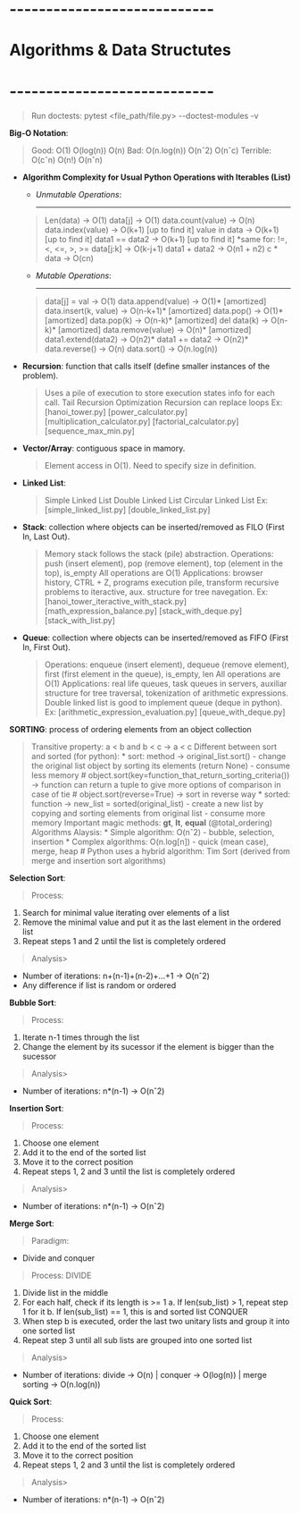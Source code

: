 # ---------------------------- #
# Algorithms & Data Structutes #
# ---------------------------- #

> Run doctests: pytest <file_path/file.py> --doctest-modules -v

**Big-O Notation**:
> Good:
    O(1)
    O(log(n))
    O(n)
> Bad:
    O(n.log(n))
    O(nˆ2)
    O(nˆc)
> Terrible:
    O(cˆn)
    O(n!)
    O(nˆn)

* **Algorithm Complexity for Usual Python Operations with Iterables (List)**
  * *Unmutable Operations*:
    **********************
  > Len(data)             -> O(1)
  > data[j]               -> O(1)
  > data.count(value)     -> O(n)
  > data.index(value)     -> O(k+1) [up to find it]
  > value in data         -> O(k+1) [up to find it]
  > data1 == data2        -> O(k+1) [up to find it] *same for: !=, <, <=, >, >=
  > data[j:k]             -> O(k-j+1)
  > data1 + data2         -> O(n1 + n2)
  > c * data              -> O(cn)

  * *Mutable Operations*:
    **********************
  > data[j] = val         -> O(1)
  > data.append(value)    -> O(1)* [amortized]
  > data.insert(k, value) -> O(n-k+1)* [amortized]
  > data.pop()            -> O(1)* [amortized]
  > data.pop(k)           -> O(n-k)* [amortized]
  > del data(k)           -> O(n-k)* [amortized]
  > data.remove(value)    -> O(n)* [amortized]
  > data1.extend(data2)   -> O(n2)*
  > data1 += data2        -> O(n2)*
  > data.reverse()        -> O(n)
  > data.sort()           -> O(n.log(n))

* **Recursion**: function that calls itself (define smaller instances of the problem).
  > Uses a pile of execution to store execution states info for each call.
  > Tail Recursion Optimization
  > Recursion can replace loops
  Ex: [hanoi_tower.py] [power_calculator.py] [multiplication_calculator.py] [factorial_calculator.py] [sequence_max_min.py]

* **Vector/Array**: contiguous space in mamory. 
  > Element access in O(1).
  > Need to specify size in definition.

* **Linked List**:
  > Simple Linked List
  > Double Linked List
  > Circular Linked List
  Ex: [simple_linked_list.py] [double_linked_list.py]

* **Stack**: collection where objects can be inserted/removed as FILO (First In, Last Out).
  > Memory stack follows the stack (pile) abstraction.
  > Operations: push (insert element), pop (remove element), top (element in the top), is_empty
  > All operations are O(1)
  > Applications: browser history, CTRL + Z, programs execution pile, transform recursive problems to iteractive, aux. structure for tree navegation.
  Ex: [hanoi_tower_iteractive_with_stack.py] [math_expression_balance.py] [stack_with_deque.py] [stack_with_list.py]

* **Queue**: collection where objects can be inserted/removed as FIFO (First In, First Out).
  > Operations: enqueue (insert element), dequeue (remove element), first (first element in the queue), is_empty, len
  > All operations are O(1)
  > Applications: real life queues, task queues in servers, auxiliar structure for tree traversal, tokenization of arithmetic expressions.
  > Double linked list is good to implement queue (deque in python).
  Ex: [arithmetic_expression_evaluation.py] [queue_with_deque.py]


**SORTING**: process of ordering elements from an object collection
  > Transitive property: a < b and b < c -> a < c
  > Different between sort and sorted (for python):
    * sort: method -> original_list.sort() - change the original list object by sorting its elements (return None) - consume less memory
      # object.sort(key=function_that_return_sorting_criteria()) -> function can return a tuple to give more options of comparison in case of tie
      # object.sort(reverse=True) -> sort in reverse way
    * sorted: function -> new_list = sorted(original_list) - create a new list by copying and sorting elements from original list - consume more memory
  > Important magic methods: __gt__, __lt__, __equal__ (@total_ordering)
  > Algorithms Alaysis:
    * Simple algorithm: O(nˆ2) - bubble, selection, insertion
    * Complex algorithms: O(n.log[n]) - quick (mean case), merge, heap
    # Python uses a hybrid algorithm: Tim Sort (derived from merge and insertion sort algorithms)

**Selection Sort**: 
> Process:
1. Search for minimal value iterating over elements of a list
2. Remove the minimal value and put it as the last element in the ordered list
3. Repeat steps 1 and 2 until the list is completely ordered
> Analysis>
* Number of iterations: n+(n-1)+(n-2)+...+1 -> O(nˆ2)
* Any difference if list is random or ordered

**Bubble Sort**: 
> Process:
1. Iterate n-1 times through the list
2. Change the element by its sucessor if the element is bigger than the sucessor
> Analysis>
* Number of iterations: n*(n-1) -> O(nˆ2)

**Insertion Sort**: 
> Process:
1. Choose one element
2. Add it to the end of the sorted list
3. Move it to the correct position
4. Repeat steps 1, 2 and 3 until the list is completely ordered
> Analysis>
* Number of iterations: n*(n-1) -> O(nˆ2)

**Merge Sort**:
> Paradigm:
* Divide and conquer
> Process:
DIVIDE
1. Divide list in the middle
2. For each half, check if its length is >= 1
  a. If len(sub_list) > 1, repeat step 1 for it
  b. If len(sub_list) == 1, this is and sorted list
CONQUER
3. When step b is executed, order the last two unitary lists and group it into one sorted list
4. Repeat step 3 until all sub lists are grouped into one sorted list
> Analysis>
* Number of iterations: divide -> O(n) | conquer -> O(log(n)) | merge sorting -> O(n.log(n))

**Quick Sort**: 
> Process:
1. Choose one element
2. Add it to the end of the sorted list
3. Move it to the correct position
4. Repeat steps 1, 2 and 3 until the list is completely ordered
> Analysis>
* Number of iterations: n*(n-1) -> O(nˆ2)